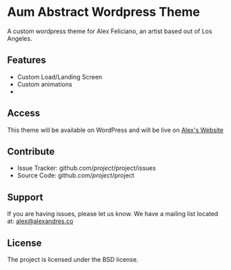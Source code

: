 Aum Abstract Wordpress Theme
========

A custom wordpress theme for Alex Feliciano, an artist based out of Los Angeles. 


Features
--------

- Custom Load/Landing Screen 
- Custom animations
- 

Access
------------
This theme will be available on WordPress and will be live on [Alex's Website](http://aum-abstract.com/ "Aum Abstract")

Contribute
----------

- Issue Tracker: github.com/$project/$project/issues
- Source Code: github.com/$project/$project

Support
-------

If you are having issues, please let us know.
We have a mailing list located at: [alex@alexandres.co](mailto:alex@alexandres.co "Send me an email")

License
-------

The project is licensed under the BSD license.
